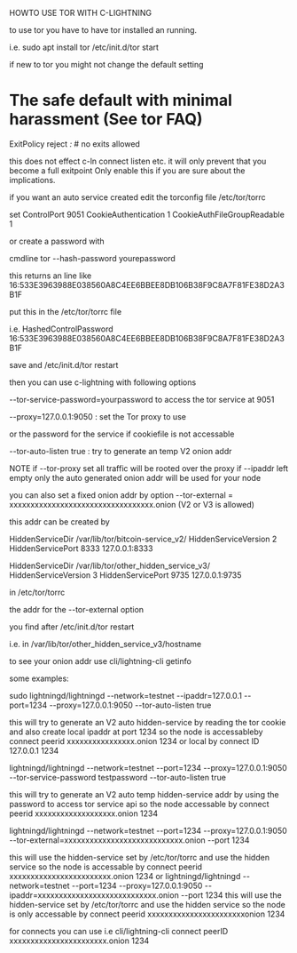 HOWTO USE TOR WITH C-LIGHTNING

to use tor you have to have tor installed an running.

i.e.
sudo apt install tor
/etc/init.d/tor start

if new to tor you might not change the default setting
# The safe default with minimal harassment (See tor FAQ)
ExitPolicy reject *:* # no exits allowed

this does not effect c-ln connect listen etc.
it will only prevent that you become a full exitpoint
Only enable this if you are sure about the implications.


if you want an auto service created
edit the torconfig file /etc/tor/torrc

set
ControlPort 9051
CookieAuthentication 1
CookieAuthFileGroupReadable 1

or create a password with

cmdline
tor --hash-password yourepassword

this returns an line like
16:533E3963988E038560A8C4EE6BBEE8DB106B38F9C8A7F81FE38D2A3B1F

put this in the /etc/tor/torrc file

i.e.
HashedControlPassword 16:533E3963988E038560A8C4EE6BBEE8DB106B38F9C8A7F81FE38D2A3B1F

save
and
/etc/init.d/tor restart

then you can use c-lightning with following options

--tor-service-password=yourpassword to access the tor service at 9051

--proxy=127.0.0.1:9050 : set the Tor proxy to use

or the password for the service if cookiefile is not accessable

--tor-auto-listen true : try to generate an temp V2 onion addr

NOTE if --tor-proxy set all traffic will be rooted over the proxy
if --ipaddr left empty only the auto generated onion addr will be used for your node

you can also set a fixed onion addr by option
--tor-external = xxxxxxxxxxxxxxxxxxxxxxxxxxxxxxxxxx.onion  (V2 or V3 is allowed)

this addr can be created by

HiddenServiceDir /var/lib/tor/bitcoin-service_v2/
HiddenServiceVersion 2
HiddenServicePort 8333 127.0.0.1:8333


HiddenServiceDir /var/lib/tor/other_hidden_service_v3/
HiddenServiceVersion 3
HiddenServicePort 9735 127.0.0.1:9735

in /etc/tor/torrc

the addr for
the --tor-external option

you find after /etc/init.d/tor restart

i.e.
in /var/lib/tor/other_hidden_service_v3/hostname


to see your onion addr use
cli/lightning-cli getinfo

some examples:

sudo lightningd/lightningd --network=testnet --ipaddr=127.0.0.1 --port=1234
--proxy=127.0.0.1:9050 --tor-auto-listen true

this will try to generate an V2 auto hidden-service by reading the tor cookie and
also create local ipaddr at port 1234
so the node is accessableby connect peerid xxxxxxxxxxxxxxxx.onion 1234
or local by connect ID 127.0.0.1 1234

lightningd/lightningd --network=testnet --port=1234
--proxy=127.0.0.1:9050 --tor-service-password testpassword --tor-auto-listen true

this will try to generate an V2 auto temp hidden-service addr by using the password to access tor service api
so the node accessable by connect peerid xxxxxxxxxxxxxxxxxxx.onion 1234


lightningd/lightningd --network=testnet --port=1234
--proxy=127.0.0.1:9050 --tor-external=xxxxxxxxxxxxxxxxxxxxxxxxxxxx.onion --port 1234

this will use the hidden-service set by /etc/tor/torrc and use the hidden service
so the node is  accessable by connect peerid xxxxxxxxxxxxxxxxxxxxxxxx.onion 1234
or
lightningd/lightningd --network=testnet --port=1234
--proxy=127.0.0.1:9050 --ipaddr=xxxxxxxxxxxxxxxxxxxxxxxxxxxx.onion --port 1234
this will use the hidden-service set by /etc/tor/torrc and use the hidden service
so the node is only accessable by connect peerid xxxxxxxxxxxxxxxxxxxxxxxonion 1234

for connects you can use
i.e cli/lightning-cli connect peerID xxxxxxxxxxxxxxxxxxxxxxx.onion 1234



